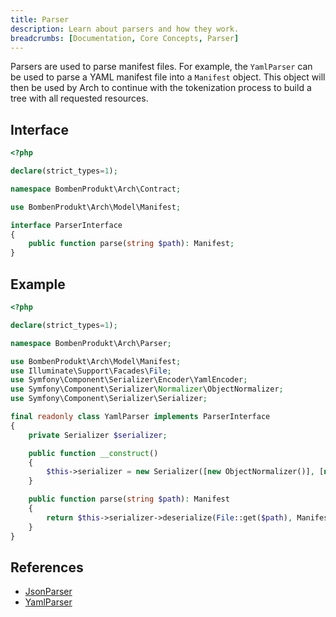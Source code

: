 ```yaml
---
title: Parser
description: Learn about parsers and how they work.
breadcrumbs: [Documentation, Core Concepts, Parser]
---
```


Parsers are used to parse manifest files. For example, the `YamlParser` can be used to parse a YAML manifest file into a `Manifest` object. This object will then be used by Arch to continue with the tokenization process to build a tree with all requested resources.

## Interface

```php
<?php

declare(strict_types=1);

namespace BombenProdukt\Arch\Contract;

use BombenProdukt\Arch\Model\Manifest;

interface ParserInterface
{
    public function parse(string $path): Manifest;
}
```

## Example

```php
<?php

declare(strict_types=1);

namespace BombenProdukt\Arch\Parser;

use BombenProdukt\Arch\Model\Manifest;
use Illuminate\Support\Facades\File;
use Symfony\Component\Serializer\Encoder\YamlEncoder;
use Symfony\Component\Serializer\Normalizer\ObjectNormalizer;
use Symfony\Component\Serializer\Serializer;

final readonly class YamlParser implements ParserInterface
{
    private Serializer $serializer;

    public function __construct()
    {
        $this->serializer = new Serializer([new ObjectNormalizer()], [new YamlEncoder()]);
    }

    public function parse(string $path): Manifest
    {
        return $this->serializer->deserialize(File::get($path), Manifest::class, 'yaml');
    }
}
```

## References

- [JsonParser](https://github.com/faustbrian/laravel-arch/tree/main/src/Parser/JsonParser.php)
- [YamlParser](https://github.com/faustbrian/laravel-arch/tree/main/src/Parser/YamlParser.php)
